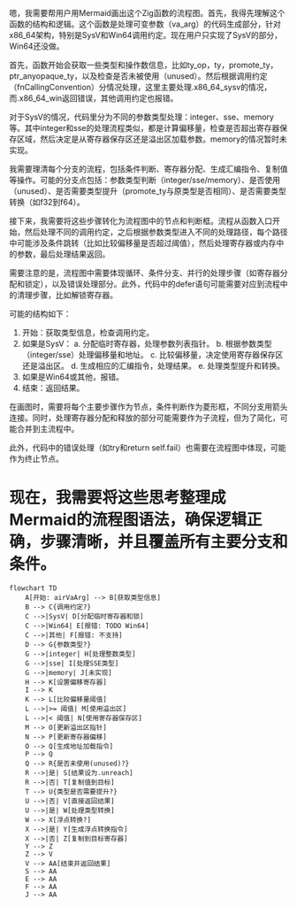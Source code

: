 嗯，我需要帮用户用Mermaid画出这个Zig函数的流程图。首先，我得先理解这个函数的结构和逻辑。这个函数是处理可变参数（va_arg）的代码生成部分，针对x86_64架构，特别是SysV和Win64调用约定。现在用户只实现了SysV的部分，Win64还没做。

首先，函数开始会获取一些类型和操作数信息，比如ty_op，ty，promote_ty，ptr_anyopaque_ty，以及检查是否未被使用（unused）。然后根据调用约定（fnCallingConvention）分情况处理，这里主要处理.x86_64_sysv的情况，而.x86_64_win返回错误，其他调用约定也报错。

对于SysV的情况，代码里分为不同的参数类型处理：integer、sse、memory等。其中integer和sse的处理流程类似，都是计算偏移量，检查是否超出寄存器保存区域，然后决定是从寄存器保存区还是溢出区加载参数。memory的情况暂时未实现。

我需要理清每个分支的流程，包括条件判断、寄存器分配、生成汇编指令、复制值等操作。可能的分支点包括：参数类型判断（integer/sse/memory）、是否使用（unused）、是否需要类型提升（promote_ty与原类型是否相同）、是否需要类型转换（如f32到f64）。

接下来，我需要将这些步骤转化为流程图中的节点和判断框。流程从函数入口开始，然后处理不同的调用约定，之后根据参数类型进入不同的处理路径，每个路径中可能涉及条件跳转（比如比较偏移量是否超过阈值），然后处理寄存器或内存中的参数，最后处理结果返回。

需要注意的是，流程图中需要体现循环、条件分支、并行的处理步骤（如寄存器分配和锁定），以及错误处理部分。此外，代码中的defer语句可能需要对应到流程中的清理步骤，比如解锁寄存器。

可能的结构如下：
1. 开始：获取类型信息，检查调用约定。
2. 如果是SysV：
   a. 分配临时寄存器，处理参数列表指针。
   b. 根据参数类型（integer/sse）处理偏移量和地址。
   c. 比较偏移量，决定使用寄存器保存区还是溢出区。
   d. 生成相应的汇编指令，处理结果。
   e. 处理类型提升和转换。
3. 如果是Win64或其他，报错。
4. 结束：返回结果。

在画图时，需要将每个主要步骤作为节点，条件判断作为菱形框，不同分支用箭头连接。同时，处理寄存器分配和释放的部分可能需要作为子流程，但为了简化，可能合并到主流程中。

此外，代码中的错误处理（如try和return self.fail）也需要在流程图中体现，可能作为终止节点。

现在，我需要将这些思考整理成Mermaid的流程图语法，确保逻辑正确，步骤清晰，并且覆盖所有主要分支和条件。
================================================
```mermaid
flowchart TD
    A[开始: airVaArg] --> B[获取类型信息]
    B --> C{调用约定?}
    C -->|SysV| D[分配临时寄存器和锁]
    C -->|Win64| E[报错: TODO Win64]
    C -->|其他| F[报错: 不支持]
    D --> G{参数类型?}
    G -->|integer| H[处理整数类型]
    G -->|sse| I[处理SSE类型]
    G -->|memory| J[未实现]
    H --> K[设置偏移寄存器]
    I --> K
    K --> L[比较偏移量阈值]
    L -->|>= 阈值| M[使用溢出区]
    L -->|< 阈值| N[使用寄存器保存区]
    M --> O[更新溢出区指针]
    N --> P[更新寄存器偏移]
    O --> Q[生成地址加载指令]
    P --> Q
    Q --> R{是否未使用(unused)?}
    R -->|是| S[结果设为.unreach]
    R -->|否| T[复制值到目标]
    T --> U{类型是否需要提升?}
    U -->|否| V[直接返回结果]
    U -->|是| W[处理类型转换]
    W --> X[浮点转换?]
    X -->|是| Y[生成浮点转换指令]
    X -->|否| Z[复制到目标寄存器]
    Y --> Z
    Z --> V
    V --> AA[结束并返回结果]
    S --> AA
    E --> AA
    F --> AA
    J --> AA
```